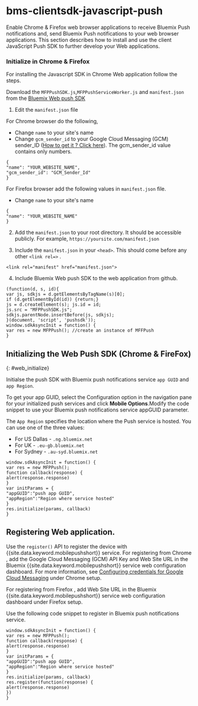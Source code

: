 # bms-clientsdk-javascript-push

Enable Chrome & Firefox web browser applications to receive Bluemix Push notifications and, send Bluemix Push
notifications to your web browser applications. This section describes how to install and use the client
JavaScript Push SDK to further develop your Web applications.

### Initialize in Chrome & Firefox

For installing the Javascript SDK in Chrome Web application follow the steps.

Download the `MFPPushSDK.js`,`MFPPushServiceWorker.js` and `manifest.json` from the [Bluemix Web push SDK](https://github.com/ibm-bluemix-mobile-services/bms-clientsdk-javascript-push)

1. Edit the `manifest.json` file

For Chrome browser do the following,

* Change `name` to your site's name
* Change `gcm_sender_id` to your Google Cloud Messaging (GCM) sender_ID ([How to get it ? Click here](t_push_provider_android.html)). The gcm_sender_id value contains only numbers.

```
{
"name": "YOUR_WEBSITE_NAME",
"gcm_sender_id": "GCM_Sender_Id"
}
```

For Firefox browser add the following values in `manifest.json` file.
* Change `name` to your site's name

```
{
"name": "YOUR_WEBSITE_NAME"
}
```

2. Add the `manifest.json` to your root directory. It should be accessible publicly. For example, `https://yoursite.com/manifest.json`

3. Include the `manifest.json` in your `<head>`. This should come before any other `<link rel=>` .

```
<link rel="manifest" href="manifest.json">
```
4. Include Bluemix Web push SDK to the web application from github.

```
(function(d, s, id){
var js, sdkjs = d.getElementsByTagName(s)[0];
if (d.getElementById(id)) {return;}
js = d.createElement(s); js.id = id;
js.src = "MFPPushSDK.js";
sdkjs.parentNode.insertBefore(js, sdkjs);
}(document, 'script', 'pushsdk'));
window.sdkAsyncInit = function() {
var res = new MFPPush(); //create an instance of MFFPush
}
```


## Initializing the Web Push SDK (Chrome & FireFox)
{: #web_initialize}

Initialse the push SDK with Bluemix push notifications service `app GUID` and `app Region`.  

To get your app GUID, select the Configuration option in the navigation pane for your initialized push services and click **Mobile Options**.Modify the code snippet to use your Bluemix push notifications service appGUID parameter.

The `App Region` specifies the location where the Push service is hosted. You can use one of the three values:

- For US Dallas - `.ng.bluemix.net`
- For UK - `.eu-gb.bluemix.net`
- For Sydney - `.au-syd.bluemix.net`

```
window.sdkAsyncInit = function() {
var res = new MFPPush();
function callback(response) {
alert(response.response)
}
var initParams = {
"appGUID":"push app GUID",
"appRegion":"Region where service hosted"
}
res.initialize(params, callback)
}
```

## Registering Web application.

Use the `register()` API to register the device with {{site.data.keyword.mobilepushshort}} service. For registering from Chrome , add the Google Cloud Messaging (GCM) API Key and Web Site URL  in the Bluemix {{site.data.keyword.mobilepushshort}} service web configuration dashboard. For more information, see [Configuring credentials for Google Cloud Messaging](t_push_provider_android.html) under Chrome setup.

For registering from Firefox , add Web Site URL in the Bluemix {{site.data.keyword.mobilepushshort}} service web configuration dashboard under Firefox setup.

Use the following code snippet to register in Bluemix push notifications service.
```
window.sdkAsyncInit = function() {
var res = new MFPPush();
function callback(response) {
alert(response.response)
}
var initParams = {
"appGUID":"push app GUID",
"appRegion":"Region where service hosted"
}
res.initialize(params, callback)
res.register(function(response) {
alert(response.response)
})
}
```
